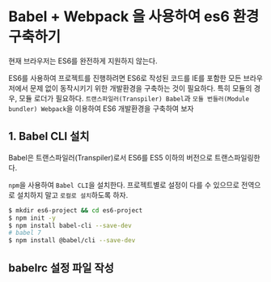 # Babel + Webpack 을 사용하여 es6 환경 구축하기

현재 브라우저는 ES6를 완전하게 지원하지 않는다.

ES6를 사용하여 프로젝트를 진행하려면 ES6로 작성된 코드를 IE를 포함한 모든 브라우저에서 문제 없이 동작시키기 위한 개발환경을 구축하는 것이 필요하다. 특히 모듈의 경우, 모듈 로더가 필요하다. `트랜스파일러(Transpiler) Babel`과 `모듈 번들러(Module bundler) Webpack`을 이용하여 ES6 개발환경을 구축하여 보자

## 1. Babel CLI 설치

Babel은 트랜스파일러(Transpiler)로서 ES6를 ES5 이하의 버전으로 트랜스파일링한다.

`npm`을 사용하여 `Babel CLI`을 설치한다. 프로젝트별로 설정이 다를 수 있으므로 전역으로 설치하지 말고 `로컬로 설치`하도록 하자.



```bash
$ mkdir es6-project && cd es6-project
$ npm init -y
$ npm install babel-cli --save-dev
# babel 7
$ npm install @babel/cli --save-dev
```

## babelrc 설정 파일 작성